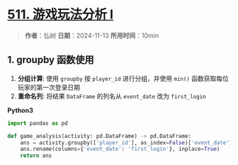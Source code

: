 # [511. 游戏玩法分析 I](https://leetcode.cn/problems/game-play-analysis-i/description/)

> **作者**：弘树
> **日期**：2024-11-13
> **所用时间**：10min

## 1. groupby 函数使用

1. **分组计算**: 使用 `groupby` 按 `player_id` 进行分组，并使用 `min()` 函数获取每位玩家的第一次登录日期
2. **重命名列**: 将结果 `DataFrame` 的列名从 `event_date` 改为 `first_login`

**Python3**

```python
import pandas as pd

def game_analysis(activity: pd.DataFrame) -> pd.DataFrame:
    ans = activity.groupby(['player_id'], as_index=False)['event_date'].min()
    ans.rename(columns={'event_date': 'first_login'}, inplace=True)
    return ans
```